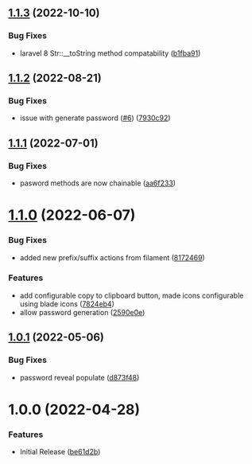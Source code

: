 ## [1.1.3](https://github.com/phpsa/filament-password-reveal/compare/v1.1.2...v1.1.3) (2022-10-10)


### Bug Fixes

* laravel 8 Str::__toString method compatability ([b1fba91](https://github.com/phpsa/filament-password-reveal/commit/b1fba912dff0631ac57ebee206293d6f8b4931d5))

## [1.1.2](https://github.com/phpsa/filament-password-reveal/compare/v1.1.1...v1.1.2) (2022-08-21)


### Bug Fixes

* issue with generate password ([#6](https://github.com/phpsa/filament-password-reveal/issues/6)) ([7930c92](https://github.com/phpsa/filament-password-reveal/commit/7930c920eaa874de271340f944b9b29a9258655c))

## [1.1.1](https://github.com/phpsa/filament-password-reveal/compare/v1.1.0...v1.1.1) (2022-07-01)


### Bug Fixes

* pasword methods are now chainable ([aa6f233](https://github.com/phpsa/filament-password-reveal/commit/aa6f233b9cb21531ad25964cc152623c78559d4d))

# [1.1.0](https://github.com/phpsa/filament-password-reveal/compare/v1.0.1...v1.1.0) (2022-06-07)


### Bug Fixes

* added new prefix/suffix actions from filament ([8172469](https://github.com/phpsa/filament-password-reveal/commit/8172469185b84abc43d256b6b6ddba250d7ef40b))


### Features

* add configurable copy to clipboard button, made icons configurable using blade icons ([7824eb4](https://github.com/phpsa/filament-password-reveal/commit/7824eb48c75556e5aa54adf84112784b9d34378a))
* allow password generation ([2590e0e](https://github.com/phpsa/filament-password-reveal/commit/2590e0e82b249da8ade0b9c81d00109e976fd509))

## [1.0.1](https://github.com/phpsa/filament-password-reveal/compare/v1.0.0...v1.0.1) (2022-05-06)


### Bug Fixes

* password reveal populate ([d873f48](https://github.com/phpsa/filament-password-reveal/commit/d873f4870407518a9c61630de89a54709817beff))

# 1.0.0 (2022-04-28)


### Features

* Initial Release ([be61d2b](https://github.com/phpsa/filament-password-reveal/commit/be61d2b68ee600c706c11b60901814cf7654ad2b))
